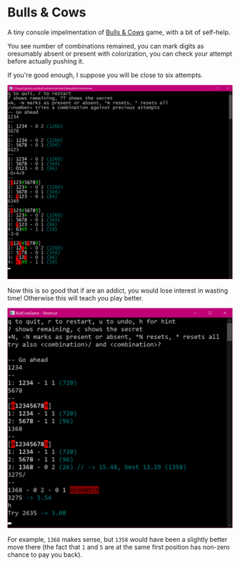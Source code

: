 # Bulls & Cows

A tiny console impelmentation of [Bulls & Cows](https://en.wikipedia.org/wiki/Bulls_and_Cows) game, with a bit of self-help.

You see number of combinations remained, you can mark digits as oresumably absent or present with colorization, you can check your attempt before actually pushing it.

If you're good enough, I suppose you will be close to six attempts. 

![](image-a.png)

Now this is so good that if are an addict, you would lose interest in wasting time! Otherwise this will teach you play better.

![](image-b.png)

For example, `1368` makes sense, but `1358` would have been a slightly better move there (the fact that `1` and `5` are at the same first position has non-zero chance to pay you back).
